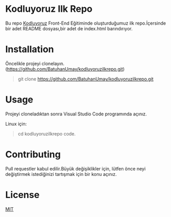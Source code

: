 # Kodluyoruz Ilk Repo

Bu repo [Kodluyoruz]("https://kodluyoruz.org") Front-End Eğitiminde oluşturduğumuz ilk repo.İçersinde bir adet README dosyası,bir adet de index.html barındırıyor.

# Installation

Öncelikle projeyi clonelayın.(https://github.com/BatuhanUmay/kodluyoruzilkrepo.git)

> git clone https://github.com/BatuhanUmay/kodluyoruzilkrepo.git

# Usage

Projeyi cloneladıktan sonra Visual Studio Code programında açınız.

Linux için:
> cd kodluyoruzilkrepo
> code.

# Contributing 

Pull requestler kabul edilir.Büyük değişiklikler için, lütfen önce neyi değiştirmek istediğinizi tartışmak için bir konu açınız.

# License

[MIT]("")

